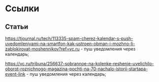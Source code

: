 # Ссылки

## Статьи

https://tjournal.ru/tech/113335-spam-cherez-kalendar-s-push-uvedomleniyami-na-smartfon-kak-ustroen-obman-i-mozhno-li-zablokirovat-moshennikov?ref=vc.ru - пуш уведомления через календарь;

https://vc.ru/tribuna/256637-sobrannoe-na-kolenke-reshenie-uvelichilo-oborot-roznichnogo-magazina-pochti-na-70-nachalo-istorii-startapa-event-link - пуш уведомления через календарь;
